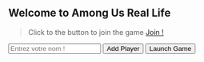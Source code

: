 ## Welcome to Among Us Real Life

> Click to the button to join the game
> <a href="join.html">Join !</a>

<input id="playerName" type="text" placeholder="Entrez votre nom !"></input>
<button onclick="addPlayer();">Add Player</button>
<button onclick="launchGame();">Launch Game</button>

<script>

  players = [];

  function addPlayer()
  {
    var name = document.getElementById("playerName").value;
    players[players.length] = name;
  }

  function launchGame()
  {

    for (var i = 0; i < players.length; i++) {
      console.log(players[i]);
    }


  }


  console.log("Hello World");
</script>
